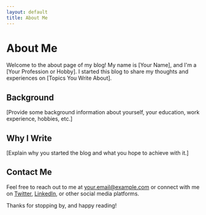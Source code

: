 ```yaml
---
layout: default
title: About Me
---
```


# About Me

Welcome to the about page of my blog! My name is [Your Name], and I'm a [Your Profession or Hobby]. I started this blog to share my thoughts and experiences on [Topics You Write About].

## Background

[Provide some background information about yourself, your education, work experience, hobbies, etc.]

## Why I Write

[Explain why you started the blog and what you hope to achieve with it.]

## Contact Me

Feel free to reach out to me at [your.email@example.com](mailto:your.email@example.com) or connect with me on [Twitter](https://twitter.com/your_username), [LinkedIn](https://www.linkedin.com/in/your_username), or other social media platforms.

Thanks for stopping by, and happy reading!

